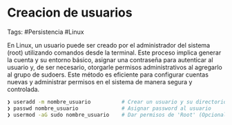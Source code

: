 # Creacion de usuarios 

Tags: #Persistencia #Linux 

En Linux, un usuario puede ser creado por el administrador del sistema (root) utilizando comandos desde la terminal. Este proceso implica generar la cuenta y su entorno básico, asignar una contraseña para autenticar al usuario y, de ser necesario, otorgarle permisos administrativos al agregarlo al grupo de sudoers. Este método es eficiente para configurar cuentas nuevas y administrar permisos en el sistema de manera segura y controlada.

```bash 
❯ useradd -m nombre_usuario          # Crear un usuario y su directorio 'home'
❯ passwd nombre_usuario              # Asignar password al usuario
❯ usermod -aG sudo nombre_usuario    # Dar permisos de 'Root' (Opcional)
```